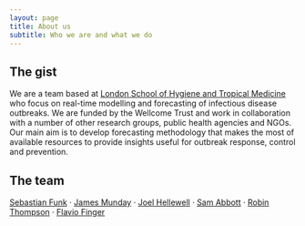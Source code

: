 ```yaml
---
layout: page
title: About us
subtitle: Who we are and what we do
---
```


## The gist 
We are a team based at [London School of Hygiene and Tropical Medicine](https://www.lshtm.ac.uk) who focus on real-time modelling and forecasting of infectious disease outbreaks. We are funded by the Wellcome Trust and work in collaboration with a number of other research groups, public health agencies and NGOs. Our main aim is to develop forecasting methodology that makes the most of available resources to provide insights useful for outbreak response, control and prevention. 

## The team

[Sebastian Funk](https://www.lshtm.ac.uk/aboutus/people/funk.sebastian) · [James Munday](https://www.lshtm.ac.uk/aboutus/people/munday.james) · [Joel Hellewell](https://www.lshtm.ac.uk/aboutus/people/Hellewell.Joel) · [Sam Abbott](https://www.samabbott.co.uk/) · [Robin Thompson](https://www.maths.ox.ac.uk/people/robin.thompson) · [Flavio Finger](https://www.lshtm.ac.uk/aboutus/people/finger.flavio)
